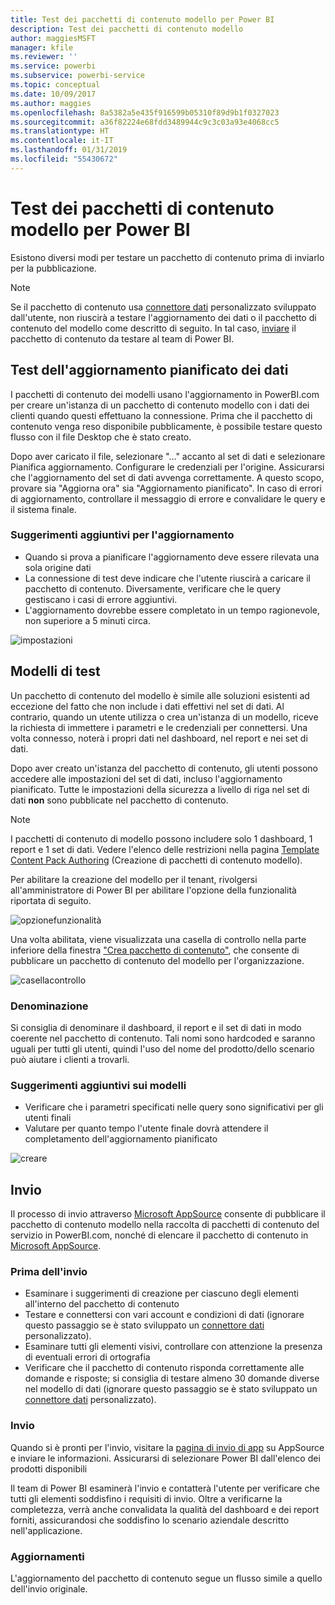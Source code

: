 ```yaml
---
title: Test dei pacchetti di contenuto modello per Power BI
description: Test dei pacchetti di contenuto modello
author: maggiesMSFT
manager: kfile
ms.reviewer: ''
ms.service: powerbi
ms.subservice: powerbi-service
ms.topic: conceptual
ms.date: 10/09/2017
ms.author: maggies
ms.openlocfilehash: 8a5382a5e435f916599b05310f89d9b1f0327023
ms.sourcegitcommit: a36f82224e68fdd3489944c9c3c03a93e4068cc5
ms.translationtype: HT
ms.contentlocale: it-IT
ms.lasthandoff: 01/31/2019
ms.locfileid: "55430672"
---
```

# <a name="testing-template-content-packs-for-power-bi"></a>Test dei pacchetti di contenuto modello per Power BI
Esistono diversi modi per testare un pacchetto di contenuto prima di inviarlo per la pubblicazione.  

> [!NOTE]
> Se il pacchetto di contenuto usa [connettore dati](https://aka.ms/DataConnectors) personalizzato sviluppato dall'utente, non riuscirà a testare l'aggiornamento dei dati o il pacchetto di contenuto del modello come descritto di seguito. In tal caso, [inviare](#submission) il pacchetto di contenuto da testare al team di Power BI.
> 
> 

## <a name="testing-scheduled-data-refresh"></a>Test dell'aggiornamento pianificato dei dati
I pacchetti di contenuto dei modelli usano l'aggiornamento in PowerBI.com per creare un'istanza di un pacchetto di contenuto modello con i dati dei clienti quando questi effettuano la connessione. Prima che il pacchetto di contenuto venga reso disponibile pubblicamente, è possibile testare questo flusso con il file Desktop che è stato creato.

Dopo aver caricato il file, selezionare "…" accanto al set di dati e selezionare Pianifica aggiornamento. Configurare le credenziali per l'origine. Assicurarsi che l'aggiornamento del set di dati avvenga correttamente. A questo scopo, provare sia "Aggiorna ora" sia "Aggiornamento pianificato". In caso di errori di aggiornamento, controllare il messaggio di errore e convalidare le query e il sistema finale.

### <a name="additional-refresh-tips"></a>Suggerimenti aggiuntivi per l'aggiornamento
* Quando si prova a pianificare l'aggiornamento deve essere rilevata una sola origine dati  
* La connessione di test deve indicare che l'utente riuscirà a caricare il pacchetto di contenuto. Diversamente, verificare che le query gestiscano i casi di errore aggiuntivi.  
* L'aggiornamento dovrebbe essere completato in un tempo ragionevole, non superiore a 5 minuti circa.  

![impostazioni](media/template-content-pack-testing/scheduledrefresh.png)

<a name="templates"></a>

## <a name="testing-templates"></a>Modelli di test
Un pacchetto di contenuto del modello è simile alle soluzioni esistenti ad eccezione del fatto che non include i dati effettivi nel set di dati. Al contrario, quando un utente utilizza o crea un'istanza di un modello, riceve la richiesta di immettere i parametri e le credenziali per connettersi. Una volta connesso, noterà i propri dati nel dashboard, nel report e nei set di dati. 

Dopo aver creato un'istanza del pacchetto di contenuto, gli utenti possono accedere alle impostazioni del set di dati, incluso l'aggiornamento pianificato. Tutte le impostazioni della sicurezza a livello di riga nel set di dati **non** sono pubblicate nel pacchetto di contenuto.  

> [!NOTE]
> I pacchetti di contenuto di modello possono includere solo 1 dashboard, 1 report e 1 set di dati. Vedere l'elenco delle restrizioni nella pagina [Template Content Pack Authoring](template-content-pack-authoring.md#restrictions) (Creazione di pacchetti di contenuto modello). 
> 
> 

Per abilitare la creazione del modello per il tenant, rivolgersi all'amministratore di Power BI per abilitare l'opzione della funzionalità riportata di seguito. 

![opzionefunzionalità](media/template-content-pack-testing/featureswitch.png)

Una volta abilitata, viene visualizzata una casella di controllo nella parte inferiore della finestra ["Crea pacchetto di contenuto"](https://app.powerbi.com/groups/me/publish-content/), che consente di pubblicare un pacchetto di contenuto del modello per l'organizzazione. 

![casellacontrollo](media/template-content-pack-testing/checkbox.png)

### <a name="naming"></a>Denominazione
Si consiglia di denominare il dashboard, il report e il set di dati in modo coerente nel pacchetto di contenuto. Tali nomi sono hardcoded e saranno uguali per tutti gli utenti, quindi l'uso del nome del prodotto/dello scenario può aiutare i clienti a trovarli.

### <a name="additional-template-tips"></a>Suggerimenti aggiuntivi sui modelli
* Verificare che i parametri specificati nelle query sono significativi per gli utenti finali
* Valutare per quanto tempo l'utente finale dovrà attendere il completamento dell'aggiornamento pianificato

![creare](media/template-content-pack-testing/createtemplate.png)

<a name="submission"></a>

## <a name="submission"></a>Invio
Il processo di invio attraverso [Microsoft AppSource](https://appsource.microsoft.com/partners/list-an-app) consente di pubblicare il pacchetto di contenuto modello nella raccolta di pacchetti di contenuto del servizio in PowerBI.com, nonché di elencare il pacchetto di contenuto in [Microsoft AppSource](http://appsource.microsoft.com).

### <a name="before-submission"></a>Prima dell'invio
* Esaminare i suggerimenti di creazione per ciascuno degli elementi all'interno del pacchetto di contenuto
* Testare e connettersi con vari account e condizioni di dati (ignorare questo passaggio se è stato sviluppato un [connettore dati](https://aka.ms/DataConnectors) personalizzato).
* Esaminare tutti gli elementi visivi, controllare con attenzione la presenza di eventuali errori di ortografia
* Verificare che il pacchetto di contenuto risponda correttamente alle domande e risposte; si consiglia di testare almeno 30 domande diverse nel modello di dati (ignorare questo passaggio se è stato sviluppato un [connettore dati](https://aka.ms/DataConnectors) personalizzato).

### <a name="submission"></a>Invio
Quando si è pronti per l'invio, visitare la [pagina di invio di app](https://appsource.microsoft.com/partners/list-an-app) su AppSource e inviare le informazioni. Assicurarsi di selezionare Power BI dall'elenco dei prodotti disponibili

Il team di Power BI esaminerà l'invio e contatterà l'utente per verificare che tutti gli elementi soddisfino i requisiti di invio. Oltre a verificarne la completezza, verrà anche convalidata la qualità del dashboard e dei report forniti, assicurandosi che soddisfino lo scenario aziendale descritto nell'applicazione.

### <a name="updates"></a>Aggiornamenti
L'aggiornamento del pacchetto di contenuto segue un flusso simile a quello dell'invio originale. 

